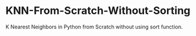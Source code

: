 # KNN-From-Scratch-Without-Sorting
K Nearest Neighbors in Python from Scratch without using sort function.
